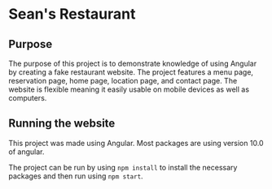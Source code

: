 # Sean's Restaurant


## Purpose
The purpose of this project is to demonstrate knowledge of using Angular by creating a fake restaurant website.
The project features a menu page, reservation page, home page, location page, and contact page.
The website is flexible meaning it easily usable on mobile devices as well as computers.

## Running the website

This project was made using Angular. Most packages are using version 10.0 of angular.

The project can be run by using `npm install` to install the necessary packages and then run using `npm start`.